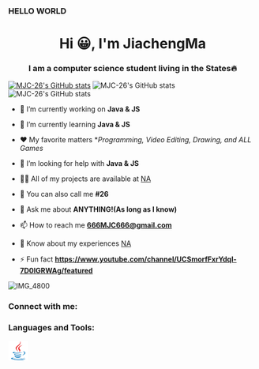 ### HELLO WORLD

<h1 align="center">Hi 😀, I'm JiachengMa</h1>
<h3 align="center">I am a computer science student living in the States🔥</h3>

[![MJC-26's GitHub stats](https://github-readme-stats.vercel.app/api?username=JiachengMa-26)](https://github.com/JiachengMa-26)
![MJC-26's GitHub stats](https://github-readme-stats.vercel.app/api?username=JiachengMa-26_icons=true)
![MJC-26's GitHub stats](https://github-readme-stats.vercel.app/api?username=anuraghazra&count_private=true)


- 🔭 I’m currently working on **Java & JS**

- 🌱 I’m currently learning **Java & JS**

- ♥ My favorite matters **Programming, Video Editing, Drawing, and ALL Games*

- 🤝 I’m looking for help with **Java & JS**

- 👨‍💻 All of my projects are available at [NA](NA)

- 📝 You can also call me **#26**

- 💬 Ask me about **ANYTHING!(As long as I know)**

- 📫 How to reach me **666MJC666@gmail.com**

- 📄 Know about my experiences [NA](NA)

- ⚡ Fun fact **https://www.youtube.com/channel/UCSmorfFxrYdql-7D0lGRWAg/featured**

![IMG_4800](https://user-images.githubusercontent.com/77813202/151097147-8ff1c7af-7165-49e8-bfba-d76049f5a23b.gif)

<h3 align="left">Connect with me:</h3>
<p align="left">
</p>

<h3 align="left">Languages and Tools:</h3>
<p align="left"> <a href="https://www.java.com" target="_blank" rel="noreferrer"> <img src="https://raw.githubusercontent.com/devicons/devicon/master/icons/java/java-original.svg" alt="java" width="40" height="40"/> </a> </p>
